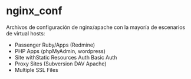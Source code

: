 # nginx_conf

Archivos de configuración de nginx/apache con la mayoría de escenarios de virtual hosts:

* Passenger Ruby/Apps (Redmine)
* PHP Apps (phpMyAdmin, wordpress)
* Site withStatic Resources Auth Basic Auth
* Proxy Sites (Subversion DAV Apache)
* Multiple SSL Files
